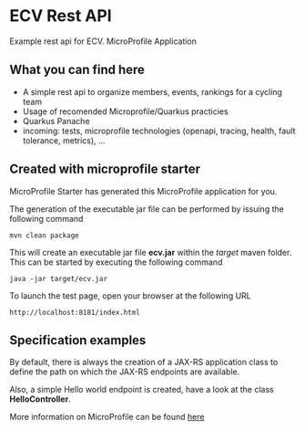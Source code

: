 # ECV Rest API

Example rest api for ECV. 
MicroProfile Application

## What you can find here
- A simple rest api to organize members, events, rankings for a cycling team
- Usage of recomended Microprofile/Quarkus practicies
- Quarkus Panache
- incoming: tests, microprofile technologies (openapi, tracing, health, fault tolerance, metrics), ...

## Created with microprofile starter

MicroProfile Starter has generated this MicroProfile application for you.

The generation of the executable jar file can be performed by issuing the following command

    mvn clean package

This will create an executable jar file **ecv.jar** within the _target_ maven folder. This can be started by executing the following command

    java -jar target/ecv.jar

To launch the test page, open your browser at the following URL

    http://localhost:8181/index.html

## Specification examples

By default, there is always the creation of a JAX-RS application class to define the path on which the JAX-RS endpoints are available.

Also, a simple Hello world endpoint is created, have a look at the class **HelloController**.

More information on MicroProfile can be found [here](https://microprofile.io/)















